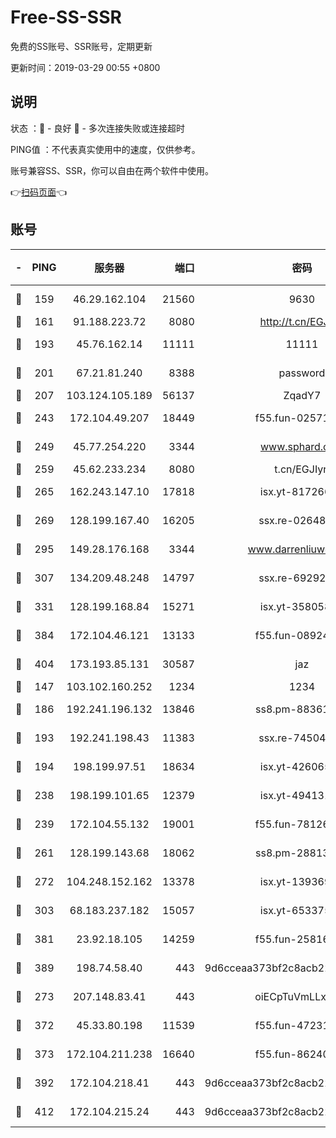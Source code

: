 # Free-SS-SSR

免费的SS账号、SSR账号，定期更新

更新时间：2019-03-29 00:55 +0800

## 说明

状态     ：🙂 - 良好 🙁 - 多次连接失败或连接超时

PING值   ：不代表真实使用中的速度，仅供参考。

账号兼容SS、SSR，你可以自由在两个软件中使用。

👉[扫码页面](https://liesauer.github.io/Free-SS-SSR/)👈

## 账号

|-|PING|服务器|端口|密码|加密方式|区域|
|:----:|:----:|:-----:|-----:|:----:|:----:|:----:|
|🙂|159|46.29.162.104|21560|9630|aes-128-ctr|RU|
|🙂|161|91.188.223.72|8080|http://t.cn/EGJIyrl|rc4-md5|RU|
|🙂|193|45.76.162.14|11111|11111|aes-256-cfb|SG|
|🙂|201|67.21.81.240|8388|password|aes-256-cfb|US|
|🙂|207|103.124.105.189|56137|ZqadY7|chacha20|US|
|🙂|243|172.104.49.207|18449|f55.fun-02571373|aes-256-cfb|SG|
|🙂|249|45.77.254.220|3344|www.sphard.com|aes-256-cfb|SG|
|🙂|259|45.62.233.234|8080|t.cn/EGJIyrl|rc4-md5|CA|
|🙂|265|162.243.147.10|17818|isx.yt-81726610|aes-256-cfb|US|
|🙂|269|128.199.167.40|16205|ssx.re-02648132|aes-256-cfb|SG|
|🙂|295|149.28.176.168|3344|www.darrenliuwei.com|aes-256-cfb|AU|
|🙂|307|134.209.48.248|14797|ssx.re-69292287|aes-256-cfb|US|
|🙂|331|128.199.168.84|15271|isx.yt-35805853|aes-256-cfb|SG|
|🙂|384|172.104.46.121|13133|f55.fun-08924883|aes-256-cfb|SG|
|🙂|404|173.193.85.131|30587|jaz|aes-256-cfb|US|
|🙂|147|103.102.160.252|1234|1234|rc4-md5|JP|
|🙂|186|192.241.196.132|13846|ss8.pm-88361455|aes-256-cfb|US|
|🙂|193|192.241.198.43|11383|ssx.re-74504347|aes-256-cfb|US|
|🙂|194|198.199.97.51|18634|isx.yt-42606522|aes-256-cfb|US|
|🙂|238|198.199.101.65|12379|isx.yt-49413164|aes-256-cfb|US|
|🙂|239|172.104.55.132|19001|f55.fun-78126963|aes-256-cfb|SG|
|🙂|261|128.199.143.68|18062|ss8.pm-28813046|aes-256-cfb|SG|
|🙂|272|104.248.152.162|13378|isx.yt-13936918|aes-256-cfb|SG|
|🙂|303|68.183.237.182|15057|isx.yt-65337564|aes-256-cfb|SG|
|🙂|381|23.92.18.105|14259|f55.fun-25816002|aes-256-cfb|US|
|🙂|389|198.74.58.40|443|9d6cceaa373bf2c8acb22e60b6a58be6|aes-256-cfb|US|
|🙁|273|207.148.83.41|443|oiECpTuVmLLxk4Ts|aes-256-cfb|AU|
|🙁|372|45.33.80.198|11539|f55.fun-47231627|aes-256-cfb|US|
|🙁|373|172.104.211.238|16640|f55.fun-86240791|aes-256-cfb|US|
|🙁|392|172.104.218.41|443|9d6cceaa373bf2c8acb22e60b6a58be6|aes-256-cfb|US|
|🙁|412|172.104.215.24|443|9d6cceaa373bf2c8acb22e60b6a58be6|aes-256-cfb|US|
